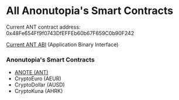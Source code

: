 # All Anonutopia's Smart Contracts

Current ANT contract address: 0x48Fe654Ff9f0743DfEFFEb60b67F659C0b90F242

[Current ANT ABI](https://raw.githubusercontent.com/anonutopia/anote/0c46ca3b702fc8dbaf657219e80b62fcedfa16fd/ANT.abi) (Application Binary Interface)

### Anonutopia's Smart Contracts

 * [ANOTE (ANT)](https://github.com/anonutopia/smart-contracts/blob/master/ANT.sol)
 * CryptoEuro (AEUR)
 * CryptoDollar (AUSD)
 * CryptoKuna (AHRK)
